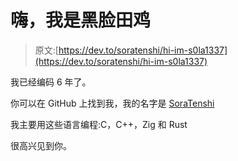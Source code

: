 # 嗨，我是黑脸田鸡

> 原文:[https://dev.to/soratenshi/hi-im-s0la1337](https://dev.to/soratenshi/hi-im-s0la1337)

我已经编码 6 年了。

你可以在 GitHub 上找到我，我的名字是 [SoraTenshi](https://github.com/SoraTenshi)

我主要用这些语言编程:C，C++，Zig 和 Rust

很高兴见到你。